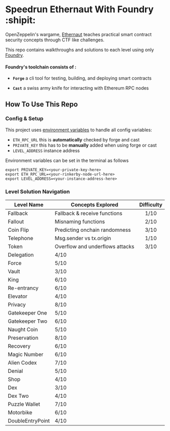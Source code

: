 # Speedrun Ethernaut With Foundry :shipit:

OpenZeppelin's wargame, [Ethernaut](https://ethernaut.openzeppelin.com/) teaches practical smart contract security concepts through CTF like challenges. 

This repo contains walkthroughs and solutions to each level using only [Foundry](https://book.getfoundry.sh/index.html).

#### Foundry's toolchain consists of :
- **`Forge`** a cli tool for testing, building, and deploying smart contracts
 
- **`Cast`** a swiss army knife for interacting with Ethereum RPC nodes
 
## How To Use This Repo
### Config & Setup
This project uses [environment variables](https://www.geeksforgeeks.org/environment-variables-in-linux-unix/) to handle all config variables:
- `ETH_RPC_URL` this is **automatically** checked by forge and cast
- `PRIVATE_KEY` this has to be **manually** added when using forge or cast
- `LEVEL_ADDRESS` instance address

Environment variables can be set in the terminal as follows
```
export PRIVATE_KEY=<your-private-key-here> 
export ETH_RPC_URL=<your-rinkerby-node-url-here>
export LEVEL_ADDRESS=<your-instance-address-here>
```

### Level Solution Navigation

| Level Name       | Concepts Explored                           | Difficulty |
| -----------      | -----------                                 | :----:     |
| Fallback         | Fallback & receive functions                | 1/10       |
| Fallout          | Misnaming functions                         | 2/10       |
| Coin Flip        | Predicting onchain randomness               | 3/10       |
| Telephone        | Msg.sender vs tx.origin                     | 1/10       |
| Token            | Overflow and underflows attacks |            3/10        |
| Delegation       | 4/10                                        |            |
| Force            | 5/10                                        |            |
| Vault            | 3/10                                        |            |
| King             | 6/10                                        |            |
| Re-entrancy      | 6/10                                        |            |
| Elevator         | 4/10                                        |            |
| Privacy          | 8/10                                        |            |
| Gatekeeper One   | 5/10                                        |            |
| Gatekeeper Two   | 6/10                                        |            |
| Naught Coin      | 5/10                                        |            |
| Preservation     | 8/10                                        |            |
| Recovery         | 6/10                                        |            |
| Magic Number     | 6/10                                        |            |
| Alien Codex      | 7/10                                        |            |
| Denial           | 5/10                                        |            |
| Shop             | 4/10                                        |            |
| Dex              | 3/10                                        |            |
| Dex Two          | 4/10                                        |            |
| Puzzle Wallet    | 7/10                                        |            |
| Motorbike        | 6/10                                        |            |
| DoubleEntryPoint | 4/10                                        |            |
